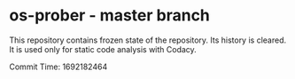 # os-prober - master branch

This repository contains frozen state of the repository.
Its history is cleared. It is used only for static code
analysis with Codacy.

Commit Time: 1692182464
